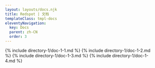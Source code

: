 ```yaml
---
layout: layouts/docs.njk
title: Redspot | 文档
templateClass: tmpl-docs
eleventyNavigation:
  key: Docs
  parent: zh-CN
  order: 3
---
```


{% include directory-1/doc-1-1.md %}
{% include directory-1/doc-1-2.md %}
{% include directory-1/doc-1-3.md %}
{% include directory-1/doc-1-4.md %}

